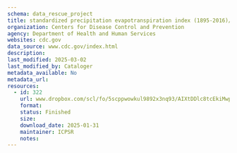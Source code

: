 ```yaml
---
schema: data_rescue_project 
title: standardized precipitation evapotranspiration index (1895-2016)/cdc - ev data
organization: Centers for Disease Control and Prevention
agency: Department of Health and Human Services
websites: cdc.gov
data_source: www.cdc.gov/index.html
description: 
last_modified: 2025-03-02
last_modified_by: Cataloger
metadata_available: No
metadata_url: 
resources:
  - id: 322
    url: www.dropbox.com/scl/fo/5scppwowkul9892x3nq93/AIXtDDlc8tcEkiMwpO37k0w?rlkey=0n1dltypab85t5rp5aueu2bt5&dl=0
    format: 
    status: Finished
    size: 
    download_date: 2025-01-31
    maintainer: ICPSR
    notes: 
---
```

